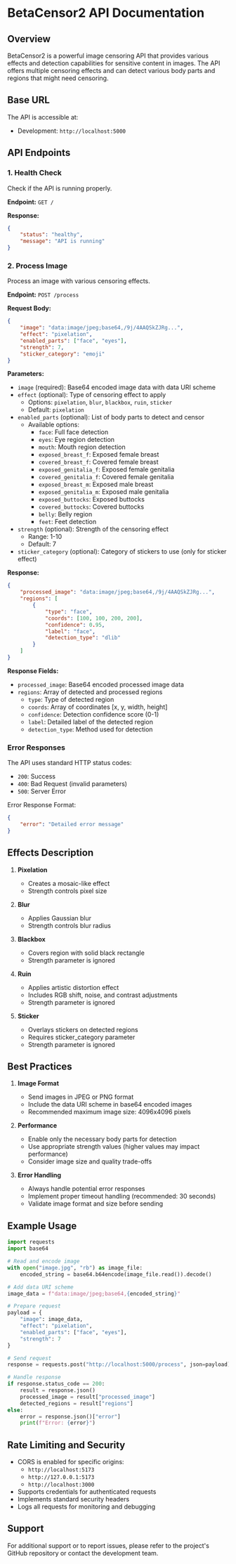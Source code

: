 # BetaCensor2 API Documentation

## Overview
BetaCensor2 is a powerful image censoring API that provides various effects and detection capabilities for sensitive content in images. The API offers multiple censoring effects and can detect various body parts and regions that might need censoring.

## Base URL
The API is accessible at:
- Development: `http://localhost:5000`

## API Endpoints

### 1. Health Check
Check if the API is running properly.

**Endpoint:** `GET /`

**Response:**
```json
{
    "status": "healthy",
    "message": "API is running"
}
```

### 2. Process Image
Process an image with various censoring effects.

**Endpoint:** `POST /process`

**Request Body:**
```json
{
    "image": "data:image/jpeg;base64,/9j/4AAQSkZJRg...",
    "effect": "pixelation",
    "enabled_parts": ["face", "eyes"],
    "strength": 7,
    "sticker_category": "emoji"
}
```

**Parameters:**
- `image` (required): Base64 encoded image data with data URI scheme
- `effect` (optional): Type of censoring effect to apply
  - Options: `pixelation`, `blur`, `blackbox`, `ruin`, `sticker`
  - Default: `pixelation`
- `enabled_parts` (optional): List of body parts to detect and censor
  - Available options:
    - `face`: Full face detection
    - `eyes`: Eye region detection
    - `mouth`: Mouth region detection
    - `exposed_breast_f`: Exposed female breast
    - `covered_breast_f`: Covered female breast
    - `exposed_genitalia_f`: Exposed female genitalia
    - `covered_genitalia_f`: Covered female genitalia
    - `exposed_breast_m`: Exposed male breast
    - `exposed_genitalia_m`: Exposed male genitalia
    - `exposed_buttocks`: Exposed buttocks
    - `covered_buttocks`: Covered buttocks
    - `belly`: Belly region
    - `feet`: Feet detection
- `strength` (optional): Strength of the censoring effect
  - Range: 1-10
  - Default: 7
- `sticker_category` (optional): Category of stickers to use (only for sticker effect)

**Response:**
```json
{
    "processed_image": "data:image/jpeg;base64,/9j/4AAQSkZJRg...",
    "regions": [
        {
            "type": "face",
            "coords": [100, 100, 200, 200],
            "confidence": 0.95,
            "label": "face",
            "detection_type": "dlib"
        }
    ]
}
```

**Response Fields:**
- `processed_image`: Base64 encoded processed image data
- `regions`: Array of detected and processed regions
  - `type`: Type of detected region
  - `coords`: Array of coordinates [x, y, width, height]
  - `confidence`: Detection confidence score (0-1)
  - `label`: Detailed label of the detected region
  - `detection_type`: Method used for detection

### Error Responses

The API uses standard HTTP status codes:

- `200`: Success
- `400`: Bad Request (invalid parameters)
- `500`: Server Error

Error Response Format:
```json
{
    "error": "Detailed error message"
}
```

## Effects Description

1. **Pixelation**
   - Creates a mosaic-like effect
   - Strength controls pixel size

2. **Blur**
   - Applies Gaussian blur
   - Strength controls blur radius

3. **Blackbox**
   - Covers region with solid black rectangle
   - Strength parameter is ignored

4. **Ruin**
   - Applies artistic distortion effect
   - Includes RGB shift, noise, and contrast adjustments
   - Strength parameter is ignored

5. **Sticker**
   - Overlays stickers on detected regions
   - Requires sticker_category parameter
   - Strength parameter is ignored

## Best Practices

1. **Image Format**
   - Send images in JPEG or PNG format
   - Include the data URI scheme in base64 encoded images
   - Recommended maximum image size: 4096x4096 pixels

2. **Performance**
   - Enable only the necessary body parts for detection
   - Use appropriate strength values (higher values may impact performance)
   - Consider image size and quality trade-offs

3. **Error Handling**
   - Always handle potential error responses
   - Implement proper timeout handling (recommended: 30 seconds)
   - Validate image format and size before sending

## Example Usage

```python
import requests
import base64

# Read and encode image
with open("image.jpg", "rb") as image_file:
    encoded_string = base64.b64encode(image_file.read()).decode()

# Add data URI scheme
image_data = f"data:image/jpeg;base64,{encoded_string}"

# Prepare request
payload = {
    "image": image_data,
    "effect": "pixelation",
    "enabled_parts": ["face", "eyes"],
    "strength": 7
}

# Send request
response = requests.post("http://localhost:5000/process", json=payload)

# Handle response
if response.status_code == 200:
    result = response.json()
    processed_image = result["processed_image"]
    detected_regions = result["regions"]
else:
    error = response.json()["error"]
    print(f"Error: {error}")
```

## Rate Limiting and Security

- CORS is enabled for specific origins:
  - `http://localhost:5173`
  - `http://127.0.0.1:5173`
  - `http://localhost:3000`
- Supports credentials for authenticated requests
- Implements standard security headers
- Logs all requests for monitoring and debugging

## Support

For additional support or to report issues, please refer to the project's GitHub repository or contact the development team. 